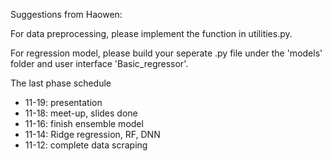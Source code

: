 Suggestions from Haowen:

For data preprocessing, please implement the function in utilities.py.
    
For regression model, please build your seperate .py file under the 'models' folder and user interface 'Basic_regressor'.

The last phase schedule

 - 11-19: presentation
 - 11-18: meet-up, slides done
 - 11-16: finish ensemble model
 - 11-14: Ridge regression, RF, DNN
 - 11-12: complete data scraping
